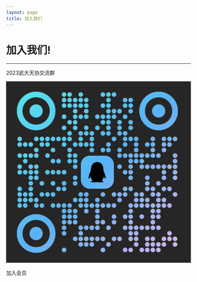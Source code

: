 ```yaml
---
layout: page
title: 加入我们
---
```


# 加入我们!

---

2023武大天协交流群

<img src="./武大天协.png" alt="武大天协" class="pic_center" />

加入会员
